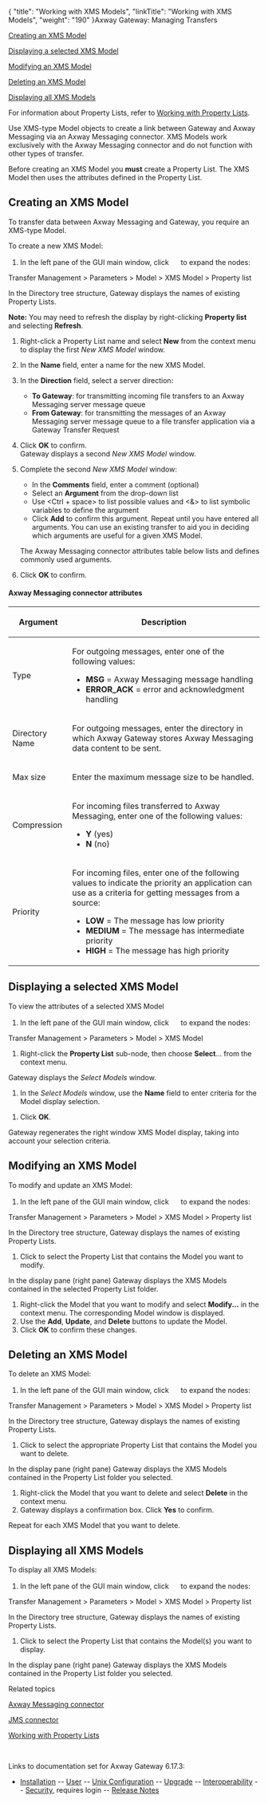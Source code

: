 {
    "title": "Working with XMS Models",
    "linkTitle": "Working with XMS Models",
    "weight": "190"
}<span class="mc-variable axway_variables.Component_Long_Name variable">Axway Gateway</span>: Managing Transfers

[Creating an XMS Model](#Creating_an_XMS_model)

[Displaying a selected XMS Model](#Displaying_a_selected_XMS_Model)

[Modifying an XMS Model](#Modifying_an_XMS_Model)

[Deleting an XMS Model](#Deleting_an_XMS_Model)

[Displaying all XMS Models](#Displaying_all_XMS_Models)

For information about Property Lists, refer to [Working with Property Lists](../managing_property_lists).

Use XMS-type Model objects to create a link between Gateway and Axway Messaging via an Axway Messaging connector. XMS Models work exclusively with the Axway Messaging connector and do not function with other types of transfer.

Before creating an XMS Model you <span style="font-weight: bold;">must</span> create a Property List. The XMS Model then uses the attributes defined in the Property List.

<span id="Creating_an_XMS_model"></span>

## Creating an XMS Model

To transfer data between Axway Messaging and Gateway, you require an XMS-type Model.

To create a new XMS Model:

1.  In the left pane of the GUI main window, click <img src="/Images/Gateway/expand_marker.gif" width="16" height="16" /> to expand the nodes:

Transfer Management &gt; Parameters &gt; Model &gt; XMS Model &gt; Property list

In the Directory tree structure, Gateway displays the names of existing Property Lists.

<span style="font-weight: bold;">Note:</span> You may need to refresh the display by right-clicking <span style="font-weight: bold;">Property list</span> and selecting <span style="font-weight: bold;">Refresh</span>.

1.  Right-click a Property List name and select <span style="font-weight: bold;">New</span> from the context menu to display the first <span style="font-style: italic;">New XMS Model</span> window.
2.  In the <span style="font-weight: bold;">Name</span> field, enter a name for the new XMS Model.
3.  In the <span style="font-weight: bold;">Direction</span> field, select a server direction:
    -   <span style="font-weight: bold;">To Gateway</span>: for transmitting incoming file transfers to an Axway Messaging server message queue
    -   <span style="font-weight: bold;">From Gateway</span>: for transmitting the messages of an Axway Messaging server message queue to a file transfer application via a Gateway Transfer Request
4.  Click <span style="font-weight: bold;">OK</span> to confirm.  
    Gateway displays a second <span style="font-style: italic;">New XMS Model</span> window.
5.  Complete the second <span style="font-style: italic;">New XMS Model</span> window:
    -   In the <span style="font-weight: bold;">Comments</span> field, enter a comment (optional)
    -   Select an <span style="font-weight: bold;">Argument</span> from the drop-down list
    -   Use &lt;Ctrl + space> to list possible values and &lt;&> to list symbolic variables to define the argument
    -   Click <span style="font-weight: bold;">Add</span> to confirm this argument. Repeat until you have entered all arguments. You can use an existing transfer to aid you in deciding which arguments are useful for a given XMS Model.

    The Axway Messaging connector attributes table below lists and defines commonly used arguments.
6.  Click <span style="font-weight: bold;">OK</span> to confirm.

#### Axway Messaging connector attributes

<table>
         
         
         
   
   <thead>
      <tr>
<th class="HeadE-Column1-Header1"><p>Argument</p>         </th>
<th class="HeadD-Column1-Header1"><p>Description</p>         </th>
      </tr>
   </thead>
   <tbody>
      <tr>
         <td><p>Type</p>         </td>
         <td><p>For outgoing messages, enter one of the following values:</p>
<ul>
<li><span style="font-weight: bold;">MSG</span> = Axway Messaging message handling</li>
<li><span style="font-weight: bold;">ERROR_ACK</span> = error and acknowledgment handling</li>
</ul>         </td>
      </tr>
      <tr>
         <td><p>Directory Name</p>         </td>
         <td><p>For outgoing messages, enter the directory in which <span class="mc-variable axway_variables.Component_Long_Name variable">Axway Gateway</span> stores Axway Messaging data content to be sent.</p>         </td>
      </tr>
      <tr>
         <td><p>Max size</p>         </td>
         <td><p>Enter the maximum message size to be handled.</p>         </td>
      </tr>
      <tr>
         <td><p>Compression</p>         </td>
         <td><p>For incoming files transferred to Axway Messaging, enter one of the following values:</p>
<ul>
<li><span style="font-weight: bold;">Y</span> (yes)</li>
<li><span style="font-weight: bold;">N</span> (no)</li>
</ul>         </td>
      </tr>
      <tr>
         <td><p>Priority</p>         </td>
         <td><p>For incoming files, enter one of the following values to indicate the priority an application can use as a criteria for getting messages from a source:</p>
<ul>
<li><span style="font-weight: bold;">LOW</span> = The message has low priority</li>
<li><span style="font-weight: bold;">MEDIUM</span> = The message has intermediate priority</li>
<li><span style="font-weight: bold;">HIGH</span> = The message has high priority</li>
</ul>         </td>
      </tr>
   </tbody>
</table>

<span id="Displaying_a_selected_XMS_Model"></span>

## Displaying a selected XMS Model

To view the attributes of a selected XMS Model

1.  In the left pane of the GUI main window, click <img src="/Images/Gateway/expand_marker.gif" width="16" height="16" /> to expand the nodes:

Transfer Management &gt; Parameters &gt; Model &gt; XMS Model

1.  Right-click the <span style="font-weight: bold;">Property List</span> sub-node, then choose <span style="font-weight: bold;">Select</span>... from the context menu.

Gateway displays the <span style="font-style: italic;">Select Models</span> window.

1.  In the <span style="font-style: italic;">Select Models</span> window, use the <span style="font-weight: bold;">Name</span> field to enter criteria for the Model display selection.

<!-- -->

1.  Click <span style="font-weight: bold;">OK</span>.

Gateway regenerates the right window XMS Model display, taking into account your selection criteria.

<span id="Modifying_an_XMS_Model"></span>

## Modifying an XMS Model

To modify and update an XMS Model:

1.  In the left pane of the GUI main window, click <img src="/Images/Gateway/expand_marker.gif" width="16" height="16" /> to expand the nodes:

Transfer Management &gt; Parameters &gt; Model &gt; XMS Model &gt; Property list

In the Directory tree structure, Gateway displays the names of existing Property Lists.

1.  Click to select the Property List that contains the Model you want to modify.

In the display pane (right pane) Gateway displays the XMS Models contained in the selected Property List folder.

1.  Right-click the Model that you want to modify and select <span style="font-weight: bold;">Modify...</span> in the context menu. The corresponding Model window is displayed.
2.  Use the <span style="font-weight: bold;">Add</span>, <span style="font-weight: bold;">Update</span>, and <span style="font-weight: bold;">Delete</span> buttons to update the Model.
3.  Click <span style="font-weight: bold;">OK</span> to confirm these changes.

<span id="Deleting_an_XMS_Model"></span>

## Deleting an XMS Model

To delete an XMS Model:

1.  In the left pane of the GUI main window, click <img src="/Images/Gateway/expand_marker.gif" width="16" height="16" /> to expand the nodes:

Transfer Management &gt; Parameters &gt; Model &gt; XMS Model &gt; Property list

In the Directory tree structure, Gateway displays the names of existing Property Lists.

1.  Click to select the appropriate Property List that contains the Model you want to delete.

In the display pane (right pane) Gateway displays the XMS Models contained in the Property List folder you selected.

1.  Right-click the Model that you want to delete and select <span style="font-weight: bold;">Delete</span> in the context menu.
2.  Gateway displays a confirmation box. Click <span style="font-weight: bold;">Yes</span> to confirm.

Repeat for each XMS Model that you want to delete.

<span id="Displaying_all_XMS_Models"></span>

## Displaying all XMS Models

To display all XMS Models:

1.  In the left pane of the GUI main window, click <img src="/Images/Gateway/expand_marker.gif" width="16" height="16" /> to expand the nodes:

Transfer Management &gt; Parameters &gt; Model &gt; XMS Model &gt; Property list

In the Directory tree structure, Gateway displays the names of existing Property Lists.

1.  Click to select the Property List that contains the Model(s) you want to display.

In the display pane (right pane) Gateway displays the XMS Models contained in the Property List folder you selected.

Related topics

[Axway Messaging connector](../../../../connectors_about/messaging_connector)

[JMS connector](../../../../connectors_about/jms_about/jms_connector)

[Working with Property Lists](../managing_property_lists)

 

Links to documentation set for Axway Gateway <span class="mc-variable axway_variables.Release_Number variable">6.17.3</span>:

-   [Installation](/bundle/Gateway_6173_InstallationGuide_allOS_en_HTML5/page/Content/start_page.htm) -- [User](/bundle/Gateway_6173_UsersGuide_allOS_en_HTML5/page/Content/start_page.htm) -- [Unix Configuration](/bundle/Gateway_6173_ConfigurationGuide_UNIX_en_HTML5/page/Content/start_page.htm) -- [Upgrade](/bundle/Gateway_6173_UpgradeGuide_allOS_en_HTML5/page/Content/start_page.htm) -- [Interoperability](/bundle/Gateway_6173_InteroperabilityGuide_allOS_en_HTML5/page/Content/start_page.htm) -- [Security](/bundle/Gateway_6173_SecurityGuide_allOS_en_HTML5/page/Content/start_page.htm), requires login -- [Release Notes](/bundle/Gateway_6173_ReleaseNotes_allOS_en_HTML5/page/Content/Gateway_ReleaseNotes_allOS_en.htm)
